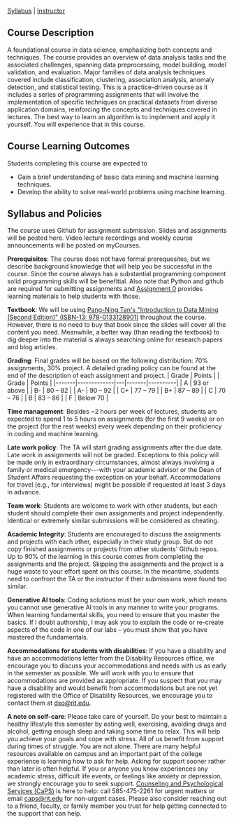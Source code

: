 [Syllabus](README.md) |
[Instructor](https://www.rit.edu/computing/directory/eskics-ezgi-siir-kibris) 

## Course Description
A foundational course in data science, emphasizing both concepts and techniques. The course provides an overview of data analysis tasks and the associated challenges, spanning data preprocessing, model building, model validation, and evaluation. Major families of data analysis techniques covered include classification, clustering, association analysis, anomaly detection, and statistical testing. This is a practice-driven course as it includes a series of programming assignments that will involve the implementation of specific techniques on practical datasets from diverse application domains, reinforcing the concepts and techniques covered in lectures. The best way to learn an algorithm is to implement and apply it yourself. You will experience that in this course.

## Course Learning Outcomes

Students completing this course are expected to

 - Gain a brief understanding of basic data mining and machine learning techniques.
 - Develop the ability to solve real-world problems using machine learning.

## Syllabus and Policies
The course uses Github for assignment submission. Slides and assignments will be posted here. Video lecture recordings and weekly course announcements will be posted on myCourses.

**Prerequisites**: The course does not have formal prerequesites, but we describe background knowledge that will help you be successful in the course. Since the course always has a substantial programming component solid programming skills will be benefitial. Also note that Python and github are required for submitting assignments and [Assignment 0](assignments/assignment0.md) provides learning materials to help students with those.

**Textbook**: We will be using [Pang-Ning Tan's "Introduction to Data Mining (Second Edition)" (ISBN-13: 978-0133128901)](https://www-users.cs.umn.edu/~kumar001/dmbook/index.php) throughout the course. However, there is no need to buy that book since the slides will cover all the content you need. Meanwhile, a better way (than reading the textbook) to dig deeper into the material is always searching online for research papers and blog articles.

**Grading**: Final grades will be based on the following distribution: 70% assignments, 30% project. A detailed grading policy can be found at the end of the description of each assignment and project.
| Grade | Points      |   | Grade | Points   |
|-------|-------------|---|-------|----------|
| A     | 93 or above |   | B-    | 80 – 82  |
| A-    | 90 – 92     |   | C+    | 77 – 79  |
| B+    | 87 – 89     |   | C     | 70 – 76  |
| B     | 83 – 86     |   | F     | Below 70 |

**Time management**: Besides ~2 hours per week of lectures, students are expected to spend 1 to 5 hours on assignments (for the first 9 weeks) or on the project (for the rest weeks) every week depending on their proficiency in coding and machine learning.

**Late work policy**: The TA will start grading assignments after the due date. Late work in assignments will not be graded. Exceptions to this policy will be made only in extraordinary circumstances, almost always involving a family or medical emergency---with your academic advisor or the Dean of Student Affairs requesting the exception on your behalf. Accommodations for travel (e.g., for interviews) might be possible if requested at least 3 days in advance. 

**Team work**: Students are welcome to work with other students, but each student should complete their own assignments and project independently. Identical or extremely similar submissions will be considered as cheating.

**Academic Integrity**: Students are encouraged to discuss the assignments and projects with each other, especially in their study group. But do not copy finished assignments or projects from other students' Github repos. Up to 90% of the learning in this course comes from completing the assignments and the project. Skipping the assignments and the project is a huge waste to your effort spent on this course. In the meantime, students need to confront the TA or the instructor if their submissions were found too similar.

**Generative AI tools**: Coding solutions must be your own work, which means you cannot use generative AI tools in any manner to write your programs. When learning fundamental skills, you need to ensure that you master the basics. If I doubt authorship, I may ask you to explain the code or re-create aspects of the code in one of our labs – you must show that you have mastered the fundamentals.

**Accommodations for students with disabilities**: If you have a disability and have an accommodations letter from the Disability Resources office, we encourage you to discuss your accommodations and needs with us as early in the semester as possible. We will work with you to ensure that accommodations are provided as appropriate. If you suspect that you may have a disability and would benefit from accommodations but are not yet registered with the Office of Disability Resources, we encourage you to contact them at dso@rit.edu.

**A note on self-care**: Please take care of yourself. Do your best to maintain a healthy lifestyle this semester by eating well, exercising, avoiding drugs and alcohol, getting enough sleep and taking some time to relax. This will help you achieve your goals and cope with stress. All of us benefit from support during times of struggle. You are not alone. There are many helpful resources available on campus and an important part of the college experience is learning how to ask for help. Asking for support sooner rather than later is often helpful. If you or anyone you know experiences any academic stress, difficult life events, or feelings like anxiety or depression, we strongly encourage you to seek support. [Counseling and Psychological Services (CaPS)](https://www.rit.edu/studentaffairs/counseling/) is here to help: call 585-475-2261 for urgent matters or email <caps@rit.edu> for non-urgent cases. Please also consider reaching out to a friend, faculty, or family member you trust for help getting connected to the support that can help.

